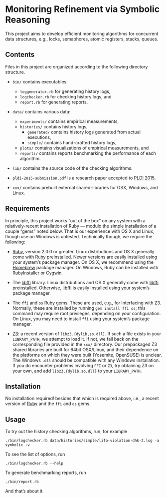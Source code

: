 # Monitoring Refinement via Symbolic Reasoning

This project aims to develop efficient monitoring algorithms for concurrent
data structures, e.g., locks, semaphores, atomic registers, stacks, queues.

## Contents

Files in this project are organized according to the following directory
structure.

* `bin/` contains executables:
    * `loggenerator.rb` for generating history logs,
    * `logchecker.rb` for checking history logs, and
    * `report.rb` for generating reports.

* `data/` contains various data:
    * `experiments/` contains empirical measurements,
    * `histories/` contains history logs,
        * `generated/` contains history logs generated from actual executions,
        * `simple/` contains hand-crafted history logs,
    * `plots/` contains visualizations of empirical measurements, and
    * `reports/` contains reports benchmarking the performance of each algorithm.

* `lib/` contains the source code of the checking algorithms.

* `pldi-2015-submission.pdf` is a research paper accepted to [PLDI 2015][].

* `xxx/` contains prebuilt external shared-libraries for OSX, Windows, and Linux.

[PLDI 2015]: http://conf.researchr.org/home/pldi2015

## Requirements

In principle, this project works “out of the box” on any system with a
relatively-recent installation of Ruby — modulo the simple installation of a
couple “gems” noted below. That is our experience with OS X and Linux, though
use on Windows is untested. Technically though, we require the following:

* [Ruby], version 2.0.0 or greater. Linux distributions and OS X generally come
  with [Ruby] preinstalled. Newer versions are easily installed using your
  system’s package manager. On OS X, we recommend using the [Homebrew] package
  manager. On Windows, Ruby can be installed with [RubyInstaller] or [Cygwin].

* The [libffi] library. Linux distributions and OS X generally come with
  [libffi] preinstalled. Otherwise, [libffi] is easily installed using your
  system’s package manager.

* The `ffi` and `os` Ruby gems. These are used, e.g., for interfacing with Z3.
  Normally, these are installed by running `gem install ffi os`; this command
  may require root privileges, depending on your configuration. On Linux, you
  may need to install `ffi` using your system’s package manager.

* [Z3]: a recent version of `libz3.{dylib,so,dll}`. If such a file exists in
  your `LIBRARY_PATH`, we attempt to load it. If not, we fall back on the
  corresponding file provided in the `xxx/` directory. Our prepackaged Z3
  shared libraries are built for 64bit OSX/Linux, and their dependence on the
  platforms on which they were built (Yosemite, OpenSUSE) is unclear. The
  Windows `.dll` should be compatible with any Windows installation. If you do
  encounter problems involving `FFI` or `Z3`, try obtaining Z3 on your own, and
  add `libz3.{dylib,so,dll}` to your `LIBRARY_PATH`.

[Homebrew]: http://brew.sh
[Ruby]: https://www.ruby-lang.org  
[libffi]: https://sourceware.org/libffi
[Z3]: http://z3.codeplex.com
[Cygwin]: https://www.cygwin.com
[RubyInstaller]: http://rubyinstaller.org

## Installation

No installation required! besides that which is required above, i.e., a recent
version of [Ruby] and the `ffi` and `os` gems.

## Usage

To try out the history checking algorithms, run, for example

    ./bin/logchecker.rb data/histories/simple/lifo-violation-dhk-2.log -a symbolic -v

To see the list of options, run

    ./bin/logchecker.rb --help
    
To generate benchmarking reports, run

    ./bin/report.rb

And that’s about it.
